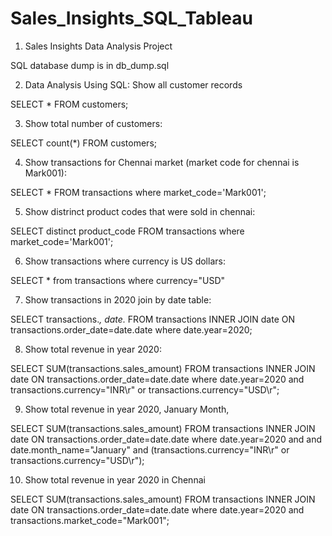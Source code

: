 # Sales_Insights_SQL_Tableau

1. Sales Insights Data Analysis Project

SQL database dump is in db_dump.sql

2. Data Analysis Using SQL:
 Show all customer records

 SELECT * FROM customers;

3. Show total number of customers:

 SELECT count(*) FROM customers;

4. Show transactions for Chennai market (market code for chennai is Mark001):

 SELECT * FROM transactions where market_code='Mark001';

5. Show distrinct product codes that were sold in chennai:

 SELECT distinct product_code FROM transactions where market_code='Mark001';

6. Show transactions where currency is US dollars:

 SELECT * from transactions where currency="USD"

7. Show transactions in 2020 join by date table:

SELECT transactions.*, date.* FROM transactions INNER JOIN date ON transactions.order_date=date.date where date.year=2020;

8. Show total revenue in year 2020:

SELECT SUM(transactions.sales_amount) FROM transactions INNER JOIN date ON transactions.order_date=date.date where date.year=2020 and transactions.currency="INR\r" or transactions.currency="USD\r";

9. Show total revenue in year 2020, January Month,

SELECT SUM(transactions.sales_amount) FROM transactions INNER JOIN date ON transactions.order_date=date.date where date.year=2020 and and date.month_name="January" and (transactions.currency="INR\r" or transactions.currency="USD\r");

10. Show total revenue in year 2020 in Chennai

SELECT SUM(transactions.sales_amount) FROM transactions INNER JOIN date ON transactions.order_date=date.date where date.year=2020 and transactions.market_code="Mark001";

